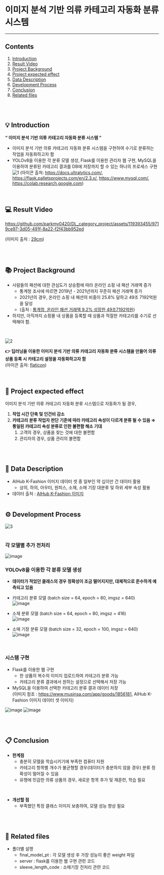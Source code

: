 # 이미지 분석 기반 의류 카테고리 자동화 분류 시스템
---
## Contents
1. [Introduction](#💡-Introduction)   
2. [Result Video](#💻-Result-Video)   
3. [Project Background](#📚-Project-Background)   
4. [Project expected effect](#🙂-Project-expected-effect)   
5. [Data Description](#📒-Data-Description)   
6. [Development Process](#⚙-Development-Process)   
7. [Conclusion](#📋-Conclusion)   
8. [Related files](#📂-Related-files)

<br><br>


## 💡 Introduction
**“ 이미지 분석 기반 의류 카테고리 자동화 분류 시스템 ”**   
- 이미지 분석 기반 의류 카테고리 자동화 분류 시스템을 구현하여 수기로 분류하는 작업을 자동화하고자 함   
- YOLOv8을 이용한 각 분류 모델 생성, Flask를 이용한 관리자 웹 구현, MySQL을 이용하여 분류된 카테고리 결과를 DB에 저장까지 할 수 있는 하나의 프로세스 구현   
![1](https://github.com/parkmy0420/DL_category_project/assets/119393455/14728653-75cb-4a38-b287-2d7ea4bd45c4)
(아이콘 출처: https://docs.ultralytics.com/, https://flask.palletsprojects.com/en/2.3.x/, https://www.mysql.com/, https://colab.research.google.com)   
<br><br>

## 💻 Result Video
https://github.com/parkmy0420/DL_category_project/assets/119393455/9719ce97-3d05-491f-8a22-f2f43bb952ed

(이미지 출처 : [29cm](https://www.29cm.co.kr/home/))

<br><br>

## 📚 Project Background
- 사람들의 패션에 대한 관심도가 상승함에 따라 온라인 쇼핑 내 패션 거래액 증가
    - 통계청 조사에 따르면 2019년 - 2021년까지 꾸준히 패션 거래액 증가
    - 2021년의 경우, 온라인 쇼핑 내 패션의 비중이 25.8% 달하고 49조 7192억원을 달성
    - (출처 : [통계청, 온라인 패션 거래액 9.2% 성장한 49조7192억원](http://www.ktnews.com/news/articleView.html?idxno=122454))
- 하지만, 아직까지 쇼핑몰 내 상품을 등록할 때 상품과 적절한 카테고리를 수기로 선택해야 함.
<br>

![2](https://github.com/parkmy0420/DL_category_project/assets/119393455/54f7d407-8eb8-4aa6-8a9b-3cb972e2d61f)   

**👉 딥러닝을 이용한 이미지 분석 기반 의류 카테고리 자동화 분류 시스템을 만들어 의류 상품 등록 시 카테고리 설정을 자동화하고자 함**   
(아이콘 출처: [flaticon](https://www.flaticon.com/))   
<br><br>

## 🙂 Project expected effect
이미지 분석 기반 의류 카테고리 자동화 분류 시스템으로 자동화가 될 경우,

1. **작업 시간 단축 및 인건비 감소**
2. **카테고리 분류 작업자 판단 기준에 따라 카테고리 속성이 다르게 분류 될 수 있음 ⇒ 통일된 카테고리 속성 분류로 인한 불편함 해소 기대**
    1. 고객의 경우, 상품을 찾는 것에 대한 불편함
    2. 관리자의 경우, 상품 관리의 불편함

<br><br>

## 📒 Data Description
- AIHub K-Fashion 이미지 데이터 셋 중 일부인 약 십이만 건 데이터 활용
  - 상의, 하의, 아우터, 원피스, 소재, 소매 기장 대분류 및 하위 세부 속성 활용
- 데이터 출처 : [AIHub K-Fashion 이미지](https://www.aihub.or.kr/aihubdata/data/view.do?currMenu=&topMenu=&aihubDataSe=realm&dataSetSn=51)
<br><br>

## ⚙ Development Process
![3](https://github.com/parkmy0420/DL_category_project/assets/119393455/1485d975-c0e3-4df2-9086-86d2d7256a71)    
<br>

### 각 모델별 추가 전처리
![image](https://github.com/parkmy0420/DL_category_project/assets/119393455/4061d2d6-caf9-4e00-abde-a4ff4b5fd617)
<br>

### YOLOv8을 이용한 각 분류 모델 생성

- **데이터가 적었던 클래스의 경우 정확성이 조금 떨어지지만, 대체적으로 준수하게 예측되고 있음**   
- 카테고리 분류 모델 (batch size = 64, epoch = 80, imgsz = 640)   
![image](https://github.com/parkmy0420/DL_category_project/assets/119393455/a8938b84-afdd-4166-9a5b-822cc66a1974)

- 소재 분류 모델 (batch size = 64, epoch = 80, imgsz = 416)   
![image](https://github.com/parkmy0420/DL_category_project/assets/119393455/71b76a58-aa45-497c-b735-f5ed94f57b3f)

- 소매 기장 분류 모델 (batch size = 32, epoch = 100, imgsz = 640)   
![image](https://github.com/parkmy0420/DL_category_project/assets/119393455/2037d749-a2ea-4505-b70a-84a5f39761ff)

<br>

### 시스템 구현
- Flask를 이용한 웹 구현   
    - 한 상품의 복수의 이미지 업로드하여 카테고리 분류 가능   
    - 카테고리 분류 결과에서 원하는 설정으로 선택해서 저장 가능   
- MySQL을 이용하여 선택한 카테고리 분류 결과 데이터 저장   
(이미지 참조 : https://www.musinsa.com/app/goods/1856181, AIHub K-Fashion 이미지 데이터 셋 이미지)   

![image](https://github.com/parkmy0420/DL_category_project/assets/119393455/ebe240ea-877b-4ce1-a2db-c75cab0e6082)
![image](https://github.com/parkmy0420/DL_category_project/assets/119393455/d74ef708-c3c6-40f6-8423-421d1fa338e3)

<br><br>

## 📋 Conclusion
- **한계점**
    - 충분히 모델을 학습시키기에 부족한 컴퓨터 자원
    - 카테고리 항목별 개수가 불균형할 경우(데이터가 충분하지 않을 경우)
    분류 정확성이 떨어질 수 있음
    - 유행에 민감한 의류 상품의 경우, 새로운 항목 추가 및 재훈련, 학습 필요
<br>

- **개선할 점**
  - 부족했던 특정 클래스 이미지 보충하여, 모델 성능 향상 필요

<br><br>

## 📂 Related files
- 폴더별 설명
  - final_model_pt : 각 모델 생성 후 가장 성능이 좋은 weight 파일   
  - server : flask를 이용한 웹 구현 관련 코드
  - sleeve_length_code : 소매기장 전처리 관련 코드

